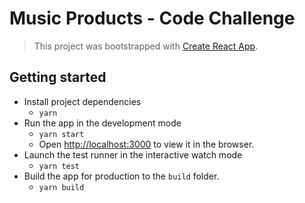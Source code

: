 # Music Products - Code Challenge

> This project was bootstrapped with [Create React App](https://github.com/facebook/create-react-app).

## Getting started

- Install project dependencies
  - `yarn`
- Run the app in the development mode
  - `yarn start`
  - Open [http://localhost:3000](http://localhost:3000) to view it in the browser.
- Launch the test runner in the interactive watch mode
  - `yarn test`
- Build the app for production to the `build` folder.
  - `yarn build`
